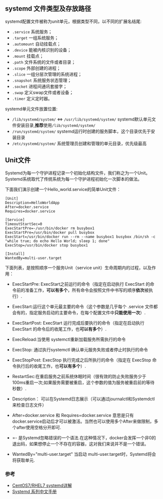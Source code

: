 ## systemd 文件类型及存放路径
systemd配置文件被称为unit单元，根据类型不同，以不同的扩展名结尾:
- `.service` 系统服务；
- `.target` 一组系统服务；
- `.automount` 自动挂载点；
- `.device` 能被内核识别的设备；
- `.mount` 挂载点；
- `.path` 文件系统的文件或者目录；
- `.scope` 外部创建的进程；
- `.slice` 一组分层次管理的系统进程；
- `.snapshot` 系统服务状态管理；
- `.socket` 进程间通讯套接字；
- `.swap` 定义swap文件或者设备；
- `.timer`	定义定时器。

systemd单元文件放置位置:
- `/lib/systemd/system/` <=> `/usr/lib/systemd/system/` systemd默认单元文件安装目录,**推荐**使用`/lib/systemd/system/`
- `/run/systemd/system/` systemd运行时创建的服务脚本，这个目录优先于安装目录
- `/etc/systemd/system/` 系统管理员创建和管理的单元目录，优先级最高

## Unit文件
Systemd为每一个守护进程记录一个初始化结构文件，我们称之为一个Unit。Systemd系统取代了传统系统为每一个守护进程初始化一次脚本的做法。

下面我们演示创建一个Hello_world.service的简单Unit文件：
```
[Unit]
Description=HelloWorldApp
After=docker.service
Requires=docker.service

[Service]
TimeoutStartSec=0
ExecStartPre=-/usr/bin/docker rm busybox1
ExecStartPre=/usr/bin/docker pull busybox
ExecStart=/usr/bin/docker run --rm --name busybox1 busybox /bin/sh -c "while true; do echo Hello World; sleep 1; done"
ExecStop=/usr/bin/docker stop busybox1

[Install]
WantedBy=multi-user.target
```

下面列表，是按照顺序一个服务Unit（service unit）生命周期内的过程，以及作用：
- ExecStartPre: ExecStart之前运行的命令（指定在启动执行 ExecStart 的命令前的准备工作，**可以有多个**，所有命令会按照文件中书写的顺序**依次**被执行）.
- ExecStart:运行这个单元最主要的命令（这个参数是几乎每个 .service 文件都会有的，指定服务启动的主要命令，在每个配置文件中**只能使用一次**）.
- ExecStartPost: ExecStart 运行完成后要执行的命令（指定在启动执行 ExecStart 的命令后的收尾工作，也**可以有多个**）.
- ExecReload:当使用 systemctl重新加载服务所需执行的命令
- ExecStop: 通过执行systemctl 确认单元服务失败或者停止时执行的命令
- ExecStopPost: ExecStop 执行完成之后所执行的命令（指定在 ExecStop 命令执行后的收尾工作，也**可以有多个**）.
- RestartSec:在重启服务之前系统休眠时间（很有效的防止失败服务少于100ms重启一次;如果服务需要被重启，这个参数的值为服务被重启前的等待秒数）.

- Description： 可以在Systemd日志展示（可以通过journalctl和Systemdctl来检查日志文件）
- After=docker.service 和 Requires=docker.service 意思是只有docker.service启动后才可以被激活。当然也可以使用多个After来做限制，多个after使用空格分开即可.
- =- 是Systemd忽略错误的一个语法.在这种情况下，docker会发挥一个非0的退出码，如果想停止一个不存在的容器，这对我们来说并不是一个错误。
- WantedBy="multi-user.target" 当启动 multi-user.target时，Systemd将会将获取单元.

### 参考
- [CentOS7/RHEL7 systemd详解](http://xiaoli110.blog.51cto.com/1724/1629533)
- [Systemd 系列中文手册](http://www.jinbuguo.com/systemd/index.html)
